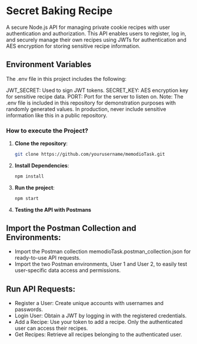 # Secret Baking Recipe

A secure Node.js API for managing private cookie recipes with user authentication and authorization. This API enables users to register, log in, and securely manage their own recipes using JWTs for authentication and AES encryption for storing sensitive recipe information.

## Environment Variables
The .env file in this project includes the following:

JWT_SECRET: Used to sign JWT tokens.
SECRET_KEY: AES encryption key for sensitive recipe data.
PORT: Port for the server to listen on.
Note: The .env file is included in this repository for demonstration purposes with randomly generated values. In production, never include sensitive information like this in a public repository.

### How to execute the Project?

1. **Clone the repository**:
   ```bash
   git clone https://github.com/yourusername/memodioTask.git
   
2. **Install Dependencies**:
   ```bash
   npm install
   
3. **Run the project**:
   ```bash
   npm start

3. **Testing the API with Postmans**
  

## Import the Postman Collection and Environments:

- Import the Postman collection memodioTask.postman_collection.json for ready-to-use API requests.
- Import the two Postman environments, User 1 and User 2, to easily test user-specific data access and permissions.

## Run API Requests:

- Register a User: Create unique accounts with usernames and passwords.
- Login User: Obtain a JWT by logging in with the registered credentials.
- Add a Recipe: Use your token to add a recipe. Only the authenticated user can access their recipes.
- Get Recipes: Retrieve all recipes belonging to the authenticated user.
